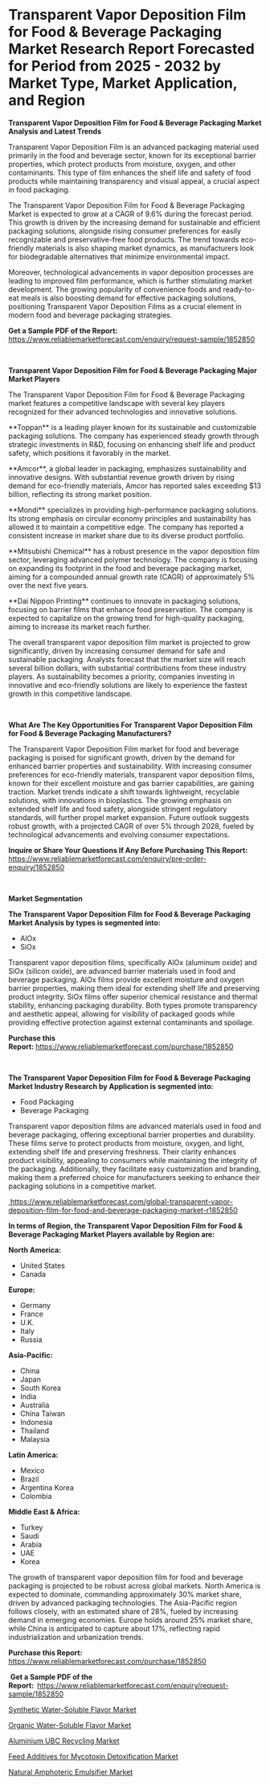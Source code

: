 <p><h1>Transparent Vapor Deposition Film for Food & Beverage Packaging Market Research Report Forecasted for Period from 2025 -  2032 by Market Type, Market Application, and Region</h1></p><p><strong>Transparent Vapor Deposition Film for Food & Beverage Packaging Market Analysis and Latest Trends</strong></p>
<p><p>Transparent Vapor Deposition Film is an advanced packaging material used primarily in the food and beverage sector, known for its exceptional barrier properties, which protect products from moisture, oxygen, and other contaminants. This type of film enhances the shelf life and safety of food products while maintaining transparency and visual appeal, a crucial aspect in food packaging.</p><p>The Transparent Vapor Deposition Film for Food & Beverage Packaging Market is expected to grow at a CAGR of 9.6% during the forecast period. This growth is driven by the increasing demand for sustainable and efficient packaging solutions, alongside rising consumer preferences for easily recognizable and preservative-free food products. The trend towards eco-friendly materials is also shaping market dynamics, as manufacturers look for biodegradable alternatives that minimize environmental impact.</p><p>Moreover, technological advancements in vapor deposition processes are leading to improved film performance, which is further stimulating market development. The growing popularity of convenience foods and ready-to-eat meals is also boosting demand for effective packaging solutions, positioning Transparent Vapor Deposition Films as a crucial element in modern food and beverage packaging strategies.</p></p>
<p><strong>Get a Sample PDF of the Report:&nbsp;</strong> <a href="https://www.reliablemarketforecast.com/enquiry/request-sample/1852850?utm_campaign=1875&utm_medium=2&utm_source=Github&utm_content=ia&utm_term=03042025&utm_id=transparent-vapor-deposition-film-for-food-beverage-packaging">https://www.reliablemarketforecast.com/enquiry/request-sample/1852850</a></p>
<p>&nbsp;</p>
<p><strong>Transparent Vapor Deposition Film for Food & Beverage Packaging Major Market Players</strong></p>
<p><p>The Transparent Vapor Deposition Film for Food & Beverage Packaging market features a competitive landscape with several key players recognized for their advanced technologies and innovative solutions. </p><p>**Toppan** is a leading player known for its sustainable and customizable packaging solutions. The company has experienced steady growth through strategic investments in R&D, focusing on enhancing shelf life and product safety, which positions it favorably in the market.</p><p>**Amcor**, a global leader in packaging, emphasizes sustainability and innovative designs. With substantial revenue growth driven by rising demand for eco-friendly materials, Amcor has reported sales exceeding $13 billion, reflecting its strong market position.</p><p>**Mondi** specializes in providing high-performance packaging solutions. Its strong emphasis on circular economy principles and sustainability has allowed it to maintain a competitive edge. The company has reported a consistent increase in market share due to its diverse product portfolio.</p><p>**Mitsubishi Chemical** has a robust presence in the vapor deposition film sector, leveraging advanced polymer technology. The company is focusing on expanding its footprint in the food and beverage packaging market, aiming for a compounded annual growth rate (CAGR) of approximately 5% over the next five years.</p><p>**Dai Nippon Printing** continues to innovate in packaging solutions, focusing on barrier films that enhance food preservation. The company is expected to capitalize on the growing trend for high-quality packaging, aiming to increase its market reach further.</p><p>The overall transparent vapor deposition film market is projected to grow significantly, driven by increasing consumer demand for safe and sustainable packaging. Analysts forecast that the market size will reach several billion dollars, with substantial contributions from these industry players. As sustainability becomes a priority, companies investing in innovative and eco-friendly solutions are likely to experience the fastest growth in this competitive landscape.</p></p>
<p>&nbsp;</p>
<p><strong>What Are The Key Opportunities For Transparent Vapor Deposition Film for Food & Beverage Packaging Manufacturers?</strong></p>
<p><p>The Transparent Vapor Deposition Film market for food and beverage packaging is poised for significant growth, driven by the demand for enhanced barrier properties and sustainability. With increasing consumer preferences for eco-friendly materials, transparent vapor deposition films, known for their excellent moisture and gas barrier capabilities, are gaining traction. Market trends indicate a shift towards lightweight, recyclable solutions, with innovations in bioplastics. The growing emphasis on extended shelf life and food safety, alongside stringent regulatory standards, will further propel market expansion. Future outlook suggests robust growth, with a projected CAGR of over 5% through 2028, fueled by technological advancements and evolving consumer expectations.</p></p>
<p><strong>Inquire or Share Your Questions If Any Before Purchasing This Report:</strong> <a href="https://www.reliablemarketforecast.com/enquiry/pre-order-enquiry/1852850?utm_campaign=1875&utm_medium=2&utm_source=Github&utm_content=ia&utm_term=03042025&utm_id=transparent-vapor-deposition-film-for-food-beverage-packaging">https://www.reliablemarketforecast.com/enquiry/pre-order-enquiry/1852850</a></p>
<p>&nbsp;</p>
<p><strong>Market Segmentation</strong></p>
<p><strong>The Transparent Vapor Deposition Film for Food & Beverage Packaging Market Analysis by types is segmented into:</strong></p>
<p><ul><li>AlOx</li><li>SiOx</li></ul></p>
<p><p>Transparent vapor deposition films, specifically AlOx (aluminum oxide) and SiOx (silicon oxide), are advanced barrier materials used in food and beverage packaging. AlOx films provide excellent moisture and oxygen barrier properties, making them ideal for extending shelf life and preserving product integrity. SiOx films offer superior chemical resistance and thermal stability, enhancing packaging durability. Both types promote transparency and aesthetic appeal, allowing for visibility of packaged goods while providing effective protection against external contaminants and spoilage.</p></p>
<p><strong>Purchase this Report:&nbsp;</strong><a href="https://www.reliablemarketforecast.com/purchase/1852850?utm_campaign=1875&utm_medium=2&utm_source=Github&utm_content=ia&utm_term=03042025&utm_id=transparent-vapor-deposition-film-for-food-beverage-packaging">https://www.reliablemarketforecast.com/purchase/1852850</a></p>
<p>&nbsp;</p>
<p><strong>The Transparent Vapor Deposition Film for Food & Beverage Packaging Market Industry Research by Application is segmented into:</strong></p>
<p><ul><li>Food Packaging</li><li>Beverage Packaging</li></ul></p>
<p><p>Transparent vapor deposition films are advanced materials used in food and beverage packaging, offering exceptional barrier properties and durability. These films serve to protect products from moisture, oxygen, and light, extending shelf life and preserving freshness. Their clarity enhances product visibility, appealing to consumers while maintaining the integrity of the packaging. Additionally, they facilitate easy customization and branding, making them a preferred choice for manufacturers seeking to enhance their packaging solutions in a competitive market.</p></p>
<p><a href="https://www.reliablemarketforecast.com/global-transparent-vapor-deposition-film-for-food-and-beverage-packaging-market-r1852850?utm_campaign=1875&utm_medium=2&utm_source=Github&utm_content=ia&utm_term=03042025&utm_id=transparent-vapor-deposition-film-for-food-beverage-packaging">&nbsp;https://www.reliablemarketforecast.com/global-transparent-vapor-deposition-film-for-food-and-beverage-packaging-market-r1852850</a></p>
<p><strong>In terms of Region, the Transparent Vapor Deposition Film for Food & Beverage Packaging Market Players available by Region are:</strong></p>
<p>
    <p> <strong> North America: </strong>
        <ul>
            <li>United States</li>
            <li>Canada</li>
        </ul>
        </p> 
    <p> <strong> Europe: </strong>
        <ul>
            <li>Germany</li>
            <li>France</li>
            <li>U.K.</li>
            <li>Italy</li>
            <li>Russia</li>
        </ul>
        </p> 
    <p> <strong> Asia-Pacific: </strong>
        <ul>
            <li>China</li>
            <li>Japan</li>
            <li>South Korea</li>
            <li>India</li>
            <li>Australia</li>
            <li>China Taiwan</li>
            <li>Indonesia</li>
            <li>Thailand</li>
            <li>Malaysia</li>
        </ul>
        </p> 
    <p> <strong> Latin America: </strong>
        <ul>
            <li>Mexico</li>
            <li>Brazil</li>
            <li>Argentina Korea</li>
            <li>Colombia</li>
        </ul>
        </p> 
    <p> <strong> Middle East & Africa: </strong>
        <ul>
            <li>Turkey</li>
            <li>Saudi</li>
            <li>Arabia</li>
            <li>UAE</li>
            <li>Korea</li>
        </ul>
    </p>
    </p>
<p><p>The growth of transparent vapor deposition film for food and beverage packaging is projected to be robust across global markets. North America is expected to dominate, commanding approximately 30% market share, driven by advanced packaging technologies. The Asia-Pacific region follows closely, with an estimated share of 28%, fueled by increasing demand in emerging economies. Europe holds around 25% market share, while China is anticipated to capture about 17%, reflecting rapid industrialization and urbanization trends.</p></p>
<p><strong>Purchase this Report: </strong><a href="https://www.reliablemarketforecast.com/purchase/1852850?utm_campaign=1875&utm_medium=2&utm_source=Github&utm_content=ia&utm_term=03042025&utm_id=transparent-vapor-deposition-film-for-food-beverage-packaging">https://www.reliablemarketforecast.com/purchase/1852850</a></p>
<p>&nbsp;<strong>Get a Sample PDF of the Report:&nbsp;&nbsp;</strong><a href="https://www.reliablemarketforecast.com/enquiry/request-sample/1852850?utm_campaign=1875&utm_medium=2&utm_source=Github&utm_content=ia&utm_term=03042025&utm_id=transparent-vapor-deposition-film-for-food-beverage-packaging">https://www.reliablemarketforecast.com/enquiry/request-sample/1852850</a></p>
<p><strong></strong></p>
<p><p><a href="https://github.com/sitarzerpa3d/Market-Research-Report-List-1/blob/main/synthetic-water-soluble-flavor-market.md?utm_campaign=1875&utm_medium=2&utm_source=Github&utm_content=ia&utm_term=03042025&utm_id=transparent-vapor-deposition-film-for-food-beverage-packaging">Synthetic Water-Soluble Flavor Market</a></p><p><a href="https://github.com/kevoncesya4j/Market-Research-Report-List-1/blob/main/organic-water-soluble-flavor-market.md?utm_campaign=1875&utm_medium=2&utm_source=Github&utm_content=ia&utm_term=03042025&utm_id=transparent-vapor-deposition-film-for-food-beverage-packaging">Organic Water-Soluble Flavor Market</a></p><p><a href="https://github.com/ziringebrur1/Market-Research-Report-List-1/blob/main/aluminium-ubc-recycling-market.md?utm_campaign=1875&utm_medium=2&utm_source=Github&utm_content=ia&utm_term=03042025&utm_id=transparent-vapor-deposition-film-for-food-beverage-packaging">Aluminium UBC Recycling Market</a></p><p><a href="https://github.com/perbetpereir/Market-Research-Report-List-1/blob/main/feed-additives-for-mycotoxin-detoxification-market.md?utm_campaign=1875&utm_medium=2&utm_source=Github&utm_content=ia&utm_term=03042025&utm_id=transparent-vapor-deposition-film-for-food-beverage-packaging">Feed Additives for Mycotoxin Detoxification Market</a></p><p><a href="https://github.com/rentzszaszjn/Market-Research-Report-List-1/blob/main/natural-amphoteric-emulsifier-market.md?utm_campaign=1875&utm_medium=2&utm_source=Github&utm_content=ia&utm_term=03042025&utm_id=transparent-vapor-deposition-film-for-food-beverage-packaging">Natural Amphoteric Emulsifier Market</a></p></p>